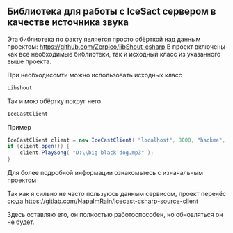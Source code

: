 ## Библиотека для работы с IceSact сервером в качестве источника звука

Эта библиотека по факту является просто обёрткой над данным проектом: https://github.com/Zerpico/libShout-csharp
В проект включены как все необходимые библиотеки, так и исходный класс из указанного выше проекта.

При необходисомти можно использовать исходных класс
```csharp
Libshout
```

Так и мою обёртку покруг него
```csharp
IceCastClient
```


Пример
```csharp
IceCastClient client = new IceCastClient( "localhost", 8000, "hackme", "RainRockRadio" );
if (client.open()) {
	client.PlaySong( "D:\\big black dog.mp3" );
}
```

Для более подробной информации ознакомьтесь с изначальным проектом

Так как я сильно не часто пользуюсь данным сервисом, проект перенёс сюда https://gitlab.com/NapalmRain/icecast-csharp-source-client

Здесь оставляю его, он полностью работоспособен, но обновляться он не будет.
